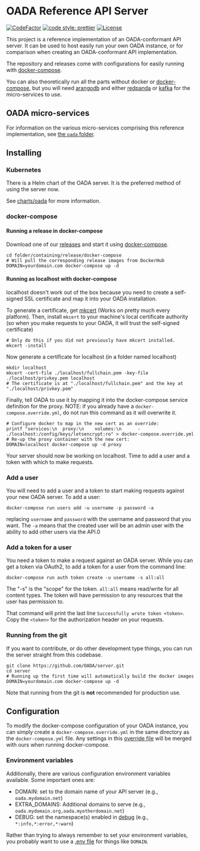 # OADA Reference API Server

[![CodeFactor](https://www.codefactor.io/repository/github/OADA/server/badge)](https://www.codefactor.io/repository/github/OADA/server)
[![code style: prettier](https://img.shields.io/badge/code_style-prettier-ff69b4.svg)](https://github.com/prettier/prettier)
[![License](https://img.shields.io/github/license/OADA/server)](LICENSE)

This project is a reference implementation of an OADA-conformant API server.
It can be used to host easily run your own OADA instance,
or for comparison when creating an OADA-conformant API implementation.

The repository and releases come with configurations for easily running
with [docker-compose].

You can also theoretically run all the parts without docker or [docker-compose],
but you will need [arangodb] and either [redpanda] or [kafka]
for the micro-services to use.

## OADA micro-services

For information on
the various micro-services comprising this reference implementation,
see [the `oada` folder](oada/).

## Installing

### Kubernetes

There is a Helm chart of the OADA server.
It is the preferred method of using the server now.

See [charts/oada](charts/oada) for more information.

### docker-compose

#### Running a release in docker-compose

Download one of our [releases] and start it using [docker-compose].

```shell
cd folder/containing/release/docker-compose
# Will pull the corresponding release images from DockerHub
DOMAIN=yourdomain.com docker-compose up -d
```

#### Running as localhost with docker-compose

localhost doesn't work out of the box because you need to create a self-signed SSL certificate and map it into your OADA installation.

To generate a certificate, get [mkcert](https://github.com/FiloSottile/mkcert) (Works on pretty much every platform).
Then, install `mkcert` to your machine's local certificate authority (so when you make requests to your OADA, it will trust the self-signed certificate)

```shell
# Only do this if you did not previously have mkcert installed.
mkcert -install
```

Now generate a certificate for localhost (in a folder named localhost)

```shell
mkdir localhost
mkcert -cert-file ./localhost/fullchain.pem -key-file ./localhost/privkey.pem localhost
# The certificate is at "./localhost/fullchain.pem" and the key at "./localhost/privkey.pem"
```

Finally, tell OADA to use it by mapping it into the docker-compose service definition for the proxy.
NOTE: if you already have a `docker-compose.override.yml`, do not run this command as it will overwrite it.

```shell
# Configure docker to map in the new cert as an override:
printf "services:\n  proxy:\n    volumes:\n      - ./localhost:/config/keys/letsencrypt:ro" > docker-compose.override.yml
# Re-up the proxy container with the new cert:
DOMAIN=localhost docker-compose up -d proxy
```

Your server should now be working on localhost. Time to add a user and a token with which to make requests.

### Add a user

You will need to add a user and a token to start making requests against your new OADA server. To add a user:

```shell
docker-compose run users add -u username -p password -a
```

replacing `username` and `password` with the username and password that you want. The `-a` means that the created user will be an admin user with the ability to add other users via the API.0

### Add a token for a user

You need a token to make a request against an OADA server. While you can get a token via OAuth2, to add a token
for a user from the command line:

```shell
docker-compose run auth token create -u username -s all:all
```

The "-s" is the "scope" for the token. `all:all` means read/write for all content types. The token will have permission to any resources that the user has permission to.

That command will print the last line `Successfully wrote token <token>`. Copy the `<token>` for the authorization header on your requests.

### Running from the git

If you want to contribute, or do other development type things,
you can run the server straight from this codebase.

```shell
git clone https://github.com/OADA/server.git
cd server
# Running up the first time will automatically build the docker images
DOMAIN=yourdomain.com docker-compose up -d
```

Note that running from the git is **not** recommended for production use.


## Configuration

To modify the docker-compose configuration of your OADA instance,
you can simply create a `docker-compose.override.yml`
in the same directory as the `docker-compose.yml` file.
Any settings in this [override file] will be merged with ours
when running docker-compose.

### Environment variables

Additionally, there are various configuration environment variables available.
Some important ones are:

- DOMAIN: set to the domain name of your API server
  (e.g., `oada.mydomain.net`)
- EXTRA_DOMAINS: Additional domains to serve
  (e.g., `oada.mydomain.org,oada.myotherdomain.net`)
- DEBUG: set the namespace(s) enabled in [debug]
  (e.g., `*:info,*:error,*:warn`)

Rather than trying to always remember to set your environment variables,
you probably want to use a [.env file] for things like `DOMAIN`.

[releases]: https://github.com/OADA/server/releases
[docker-compose]: https://docs.docker.com/compose/
[.env file]: https://docs.docker.com/compose/environment-variables/#substitute-environment-variables-in-compose-files
[arangodb]: https://www.arangodb.com
[redpanda]: https://vectorized.io/redpanda
[kafka]: https://kafka.apache.org
[override file]: https://docs.docker.com/compose/extends/#understanding-multiple-compose-files
[debug]: https://www.npmjs.com/package/debug#usage
[`oadadeploy`]: https://github.com/OADA/oadadeploy
